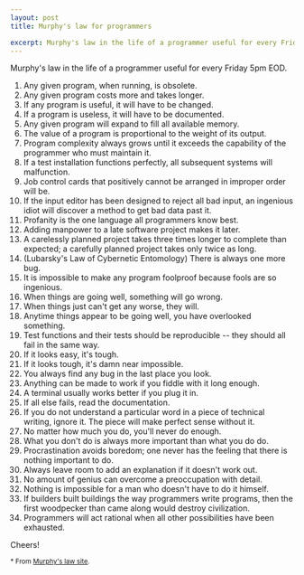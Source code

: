 ```yaml
---
layout: post
title: Murphy's law for programmers

excerpt: Murphy's law in the life of a programmer useful for every Friday 5pm EOD.
---
```


Murphy's law in the life of a programmer useful for every Friday 5pm EOD.

1. Any given program, when running, is obsolete. 
2. Any given program costs more and takes longer. 
3. If any program is useful, it will have to be changed. 
4. If a program is useless, it will have to be documented. 
5. Any given program will expand to fill all available memory. 
6. The value of a program is proportional to the weight of its output. 
7. Program complexity always grows until it exceeds the capability of the programmer who must maintain it. 
8. If a test installation functions perfectly, all subsequent systems will malfunction. 
9. Job control cards that positively cannot be arranged in improper order will be.
10. If the input editor has been designed to reject all bad input, an ingenious idiot will discover a method to get bad data past it.
11. Profanity is the one language all programmers know best.
12. Adding manpower to a late software project makes it later.
13. A carelessly planned project takes three times longer to complete than expected; a carefully planned project takes only twice as long.
14. (Lubarsky's Law of Cybernetic Entomology) There is always one more bug.
15. It is impossible to make any program foolproof because fools are so ingenious.
16. When things are going well, something will go wrong.
17. When things just can't get any worse, they will.
18. Anytime things appear to be going well, you have overlooked something.
19. Test functions and their tests should be reproducible -- they should all fail in the same way.
20. If it looks easy, it's tough.
21. If it looks tough, it's damn near impossible.
22. You always find any bug in the last place you look.
23. Anything can be made to work if you fiddle with it long enough.
24. A terminal usually works better if you plug it in. 
25. If all else fails, read the documentation.
26. If you do not understand a particular word in a piece of technical writing, ignore it. The piece will make perfect sense without it.
27. No matter how much you do, you'll never do enough.
28. What you don't do is always more important than what you do do.
29. Procrastination avoids boredom; one never has the feeling that there is nothing important to do.
30. Always leave room to add an explanation if it doesn't work out.
31. No amount of genius can overcome a preoccupation with detail.
32. Nothing is impossible for a man who doesn't have to do it himself.
33. If builders built buildings the way programmers write programs, then the first woodpecker than came along would destroy civilization.
34. Programmers will act rational when all other possibilities have been exhausted.

Cheers!

<small>* From <a href="http://www.murphys-laws.com/murphy/murphy-computer.html" title="Murphy's law for programmers" target="_blank">Murphy's law site</a>.</small>